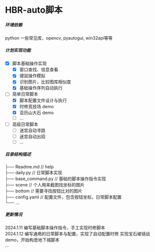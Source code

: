 HBR-auto脚本
===========================

##### 环境依赖
python
一些常见库，opencv, pyautogui, win32api等等

##### 计划实现功能
- [X] 脚本基础操作实现
    - [x] 窗口查找、信息查看
    - [x] 键鼠操作模拟
    - [x] 识别图片，比较图库相似度
    - [x] 基础操作序列自动执行
- [ ] 简单日常脚本
    - [x] 脚本配置文件设计与执行
    - [x] 时修竞技场 demo
    - [x] 亚历山大石 demo
    - [ ] ...
- [ ] 高级日常脚本
    - [ ] 迷宫自动寻路
    - [ ] 迷宫自动出招
    - [ ] ...

##### 目录结构描述
├── Readme.md                   // help  
├── daily.py                    // 日常脚本实现  
├── base_command.py             // 基础的脚本操作指令实现  
├── scene                       // 个人用来截图找坐标的图片  
├── bottom                      // 需要寻找按钮比对的图片  
├── config.yaml                 // 配置文件，包含按钮坐标，日常脚本配置  
└── ...  

##### 更新情况
2024.1.11 编写基础脚本操作指令，手工实现时修脚本     
2024.1.12 编写通用的日常脚本与配置，实现了自动配置时修
          实现宝石棱镜战demo，开始构思地下城脚本  
...